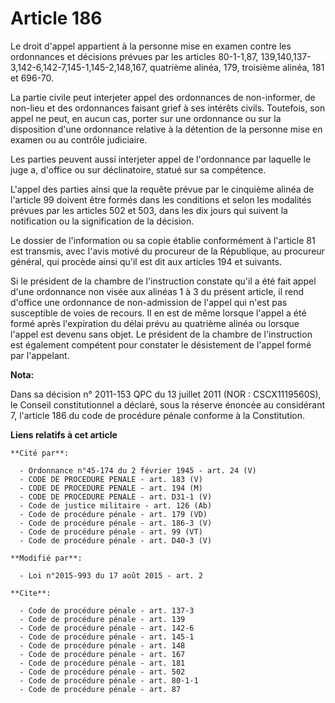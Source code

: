 # Article 186

Le droit d'appel appartient à la personne mise en examen contre les ordonnances et décisions prévues par les articles
80-1-1,87,
139,140,137-3,142-6,142-7,145-1,145-2,148,167, quatrième alinéa, 179, troisième alinéa, 181 et 696-70. 

La partie civile peut interjeter appel des ordonnances de non-informer, de non-lieu et des ordonnances faisant grief à ses
intérêts civils. Toutefois, son appel ne peut, en aucun cas, porter sur une ordonnance ou sur la disposition d'une ordonnance
relative à la détention de la personne mise en examen ou au contrôle judiciaire. 

Les parties peuvent aussi interjeter appel de l'ordonnance par laquelle le juge a, d'office ou sur déclinatoire, statué sur
sa compétence. 

L'appel des parties ainsi que la requête prévue par le cinquième alinéa de l'article 99 doivent être formés dans les
conditions et selon les modalités prévues par les articles 502 et 503, dans les dix jours qui suivent la notification ou la
signification de la décision. 

Le dossier de l'information ou sa copie établie conformément à l'article 81 est transmis, avec l'avis motivé du procureur de
la République, au procureur général, qui procède ainsi qu'il est dit aux articles 194 et suivants. 

Si le président de la chambre de l'instruction constate qu'il a été fait appel d'une ordonnance non visée aux alinéas 1 à 3
du présent article, il rend d'office une ordonnance de non-admission de l'appel qui n'est pas susceptible de voies de
recours. Il en est de même lorsque l'appel a été formé après l'expiration du délai prévu au quatrième alinéa ou lorsque
l'appel est devenu sans objet. Le président de la chambre de l'instruction est également compétent pour constater le
désistement de l'appel formé par l'appelant.

**Nota:**

Dans sa décision n° 2011-153 QPC du 13 juillet 2011 (NOR : CSCX1119560S), le Conseil constitutionnel a déclaré, sous la
réserve énoncée au considérant 7, l'article 186 du code de procédure pénale conforme à la Constitution.

**Liens relatifs à cet article**

	**Cité par**:

	  - Ordonnance n°45-174 du 2 février 1945 - art. 24 (V)
	  - CODE DE PROCEDURE PENALE - art. 183 (V)
	  - CODE DE PROCEDURE PENALE - art. 194 (M)
	  - CODE DE PROCEDURE PENALE - art. D31-1 (V)
	  - Code de justice militaire - art. 126 (Ab)
	  - Code de procédure pénale - art. 179 (VD)
	  - Code de procédure pénale - art. 186-3 (V)
	  - Code de procédure pénale - art. 99 (VT)
	  - Code de procédure pénale - art. D40-3 (V)

	**Modifié par**:

	  - Loi n°2015-993 du 17 août 2015 - art. 2

	**Cite**:

	  - Code de procédure pénale - art. 137-3
	  - Code de procédure pénale - art. 139
	  - Code de procédure pénale - art. 142-6
	  - Code de procédure pénale - art. 145-1
	  - Code de procédure pénale - art. 148
	  - Code de procédure pénale - art. 167
	  - Code de procédure pénale - art. 181
	  - Code de procédure pénale - art. 502
	  - Code de procédure pénale - art. 80-1-1
	  - Code de procédure pénale - art. 87
